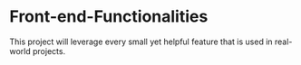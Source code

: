 # Front-end-Functionalities
This project will leverage every small yet helpful feature that is used in real-world projects.